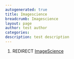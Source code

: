 ```yaml
---
autogenerated: true
title: Imagescience
breadcrumb: Imagescience
layout: page
author: test author
categories: 
description: test description
---
```


1.  REDIRECT [ImageScience](ImageScience "wikilink")
